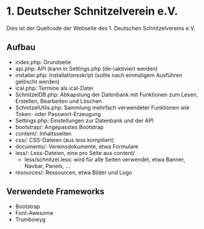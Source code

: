 # 1. Deutscher Schnitzelverein e.V.

Dies ist der Quellcode der Webseite des 1. Deutschen Schnitzelvereins e.V.

## Aufbau
- index.php: Grundseite
- api.php: API (kann in Settings.php (de-)aktiviert werden)
- installer.php: Installationsskript (sollte nach einmaligem Ausführen gelöscht werden)
- ical.php: Termine als ical-Datei
- SchnitzelDB.php: Abkapslung der Datenbank mit Funktionen zum Lesen, Erstellen, Bearbeiten und Löschen
- SchnitzelUtils.php: Sammlung mehrfach verwendeter Funktionen wie Token- oder Passwort-Erzeugung
- Settings.php: Einstellungen zur Datenbank und der API
- bootstrap/: Angepasstes Bootstrap
- content/: Inhaltsseiten
- css/: CSS-Dateien (aus less kompiliert)
- documents/: Vereinsdokumente, etwa Formulare
- less/: Less-Dateien, eine pro Seite aus content/
     - less/schnitzel.less: wird für alle Seiten verwendet, etwa Banner, Navbar, Panels, ...
- resources/: Ressourcen, etwa Bilder und Logo

## Verwendete Frameworks
- Bootstrap
- Font-Awesome
- Trumbowyg


